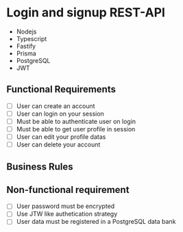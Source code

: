 # Login and signup REST-API

- Nodejs
- Typescript
- Fastify
- Prisma
- PostgreSQL
- JWT

## Functional Requirements

- [ ] User can create an account
- [ ] User can login on your session
- [ ] Must be able to authenticate user on login
- [ ] Must be able to get user profile in session
- [ ] User can edit your profile datas
- [ ] User can delete your account

## Business Rules

## Non-functional requirement

- [ ] User password must be encrypted
- [ ] Use JTW like authetication strategy
- [ ] User data must be registered in a PostgreSQL data bank
